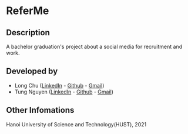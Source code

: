 # ReferMe

## Description

A bachelor graduation's project about a social media for recruitment and work.

## Developed by

-   Long Chu ([LinkedIn](https://www.linkedin.com/in/longcv/) - [Github](https://github.com/longvietchu) - [Gmail](mailto:long.cv52@gmail.com))
-   Tung Nguyen ([LinkedIn](https://www.linkedin.com/in/nhtung99/) - [Github](https://github.com/haitung1999) - [Gmail](mailto:haitung1999@gmail.com))

## Other Infomations

Hanoi University of Science and Technology(HUST), 2021
